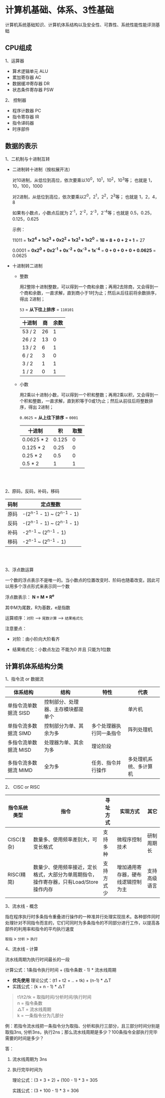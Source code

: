 # 计算机基础、体系、3性基础

计算机系统基础知识、计算机体系结构以及安全性、可靠性、系统性能性能评测基础

## CPU组成
1、运算器
  - 算术逻辑单元 ALU
  - 累加寄存器 AC
  - 数据缓冲寄存器 DR
  - 状态条件寄存器 PSW

2、 控制器
  - 程序计数器 PC
  - 指令寄存器 IR
  - 指令译码器
  - 时序部件


## 数据的表示

1、二机制与十进制互转

- 二进制转十进制（按权展开法）

  对10进制，从低位到高位，依次要乘以10<sup>0</sup>，10<sup>1</sup>，10<sup>2</sup>，10<sup>3</sup>等； 也就是 1，10，100，1000

  对2进制，从低位到高位，依次要乘以2<sup>0</sup>，2<sup>1</sup>，2<sup>2</sup>，2<sup>3</sup>等； 也就是 1，2，4，8

  如果有小数点，小数点后就为 2<sup>-1</sup>，2<sup>-2</sup>，2<sup>-3</sup>，2<sup>-4</sup>等；也就是 0.5，0.25，0.125，0.625

  示例：
  
  11011 = **1x2<sup>4</sup> + 1x2<sup>3</sup> + 0x2<sup>2</sup> + 1x2<sup>1</sup> + 1x2<sup>0</sup>** = **16 + 8 + 0 + 2 + 1** = 27
  
  0.0001 = **0x2<sup>0</sup> + 0x2<sup>-1</sup> + 0x<sup>-2</sup> + 0x<sup>-3</sup> + 1x<sup>-4</sup>** = **0 + 0 + 0 + 0 + 0.0625** = 0.0625

<!-- <br> -->

- 十进制转二进制
  - 整数

    用2整除十进制整数，可以得到一个商和余数；再用2去除商，又会得到一个商和余数，一直求解，直到商小于1时为止；然后从后往前将余数排序，得出 2进制；

    `53` = **从下往上排序** = `110101`

    十进制 | 商 | 余数
    ---   | --- | ---
    53 / 2| 26  | 1
    26 / 2| 13  | 0
    13 / 2| 6   | 1
    6  / 2| 3   | 0
    3  / 2| 1   | 1
    1  / 2| 0   | 1

  - 小数

    用2乘以十进制小数，可以得到一个积和整数；再用2乘以积，又会得到一个积和整数，一直求解，直到积等于0或1为止；然后从前往后将整数排序，得出 2进制；

    `0.0625` = **从上往下排序** = `0001`

    十进制     | 积    | 取整
    ---       | ---   | ---
    0.0625 * 2| 0.125 | 0
    0.125  * 2| 0.25  | 0
    0.25   * 2| 0.5   | 0
    0.5    * 2| 1     | 1

<br>
<br>

2、原码，反码，补码，移码

码制 | 定点整数
---  | ---     
原码 | -(2<sup>n-1</sup> - 1) ~ (2<sup>n-1</sup> - 1)
反码 | -(2<sup>n-1</sup> - 1) ~ (2<sup>n-1</sup> - 1)
补码 | -2<sup>n-1</sup> ~ (2<sup>n-1</sup> - 1)
移码 | -2<sup>n-1</sup> ~ (2<sup>n-1</sup> - 1)

<br>
<br>

3、浮点数运算

一个数的浮点表示不是唯一的。当小数点的位置改变时、阶码也随着改变。因此可以用多个浮点形式来表示同一个数

浮点数表示：
**N = M * R<sup>e<sup>**

其中M为尾数，R为基数，e是指数

运算顺序：`对阶` --> `尾数计算` --> `结果格式化`

注意要点：

- 对阶：由小阶向大阶看齐

- 结果格式化：小数点左边 不能为0 并且 只能为1位数


## 计算机体系结构分类

1、指令流 or 数据流

体系结构 | 结构 | 特性 | 代表
---| --- | --- | ---
单指令流单数据流 SISD| 控制部分、处理器、主存模块都是单个 ||单片机
单指令流多数据流 SIMD| 控制部分为单、其余为多|多个处理器执行同一条指令| 阵列处理机
多指令流单数据流 MISD| 处理器为单、其余为多|理论阶段|
多指令流多数据流 MIMD| 全为多|任务、指令并行操作| 多处理机系统、多计算机

2、 CISC or RISC

指令系统类型 | 指令 | 寻址方式 | 实现方式 | 其它
--- | --- | --- | --- |---
CISC(复杂) | 数量多、使用频率差别大，可变长格式| 支持多种 | 微程序控制技术 | 研制周期长
RISC(精简) | 数量少、使用频率接近，定长格式，大部分为单周期指令，操作寄存器，只有Load/Store操作内存| 支持方式少 | 增加通用寄存器，硬布线逻辑控制为主 | 支持高级语言

3、流水线 - 概念

指在程序执行时多条指令重叠进行操作的一种准并行处理实现技术。各种部件同时处理针对不同指令而言的，它们可同时为多条指令的不同部分进行工作，以提高各部件的利用率和指令的平均执行速度

`取指` > `分析` > `执行`

4、流水线 - 计算  

流水线周期为执行时间最长的一段

计算公式：1条指令执行时间 + (指令条数 - 1) * 流水线周期
- **优先使用** 理论公式：(t1 + t2 + .. + tk) + (n-1) * △T  
- 实践公式：(k + n - 1) * △T

> t1/t2/tk = 取指时间/分析时间/执行时间<br>
> n        = 指令条数<br>
> △T      = 流水线周期<br>
> k        = 一条指令分为几部分<br>

例：若指令流水线把一条指令分为取指、分析和执行三部分，且三部分时间分别是取指3ns, 分析3ns，执行2ns；那么流水线周期是多少？100条指令全部执行完毕需要的时间是多少？

答：

1. 流水线周期为 3ns

2. 执行完毕时间为
  
    理论公式：(3 + 3 + 2) + (100 - 1) * 3 = 305

    实践公式：(3 + 100 - 1) * 3 = 306
